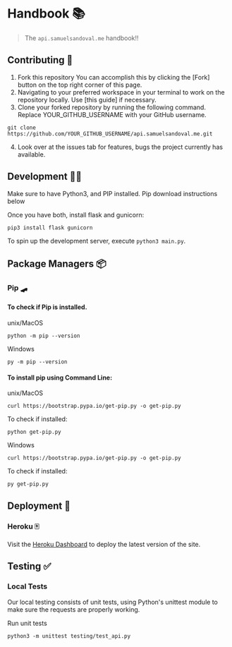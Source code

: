 # Handbook 📚

> The `api.samuelsandoval.me` handbook!!

## Contributing 🔨

1. Fork this repository You can accomplish this by clicking the [Fork] button on the top right corner of this page.
2. Navigating to your preferred workspace in your terminal to work on the repository locally. Use [this guide] if necessary.
3. Clone your forked repository by running the following command. Replace YOUR_GITHUB_USERNAME with your GitHub username.
```
git clone https://github.com/YOUR_GITHUB_USERNAME/api.samuelsandoval.me.git
``` 
4. Look over at the issues tab for features, bugs the project currently has available.

## Development 👨‍💻

Make sure to have Python3, and PIP installed. Pip download instructions below

Once you have both, install flask and gunicorn:

```
pip3 install flask gunicorn
```
To spin up the development server, execute `python3 main.py`.


## Package Managers 📦

### Pip 🛹

#### To check if Pip is installed.
unix/MacOS
```
python -m pip --version
```
Windows
```
py -m pip --version
```

#### To install pip using Command Line: <br/>
unix/MacOS
```
curl https://bootstrap.pypa.io/get-pip.py -o get-pip.py
```
To check if installed:
```
python get-pip.py
```

Windows
```
curl https://bootstrap.pypa.io/get-pip.py -o get-pip.py
```
To check if installed:
```
py get-pip.py
```


## Deployment 🚀

### Heroku 🀄

Visit the [Heroku Dashboard][heroku_dash] to deploy the latest version of the site.


[heroku_dash]: https://dashboard.heroku.com/apps/api-samuelsandoval-me


## Testing ✅

### Local Tests

Our local testing consists of unit tests, using Python's unittest module to make sure the requests are properly working.

Run unit tests
```
python3 -m unittest testing/test_api.py
```
